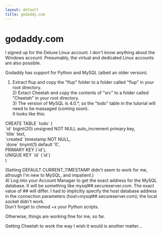 ```yaml
---
layout: default
title: godaddy.com
---
```


# godaddy.com

I signed up for the Deluxe Linux account. I don't know anything about the Windows account. Presumably, the virtual and dedicated Linux accounts are also possible.

Godaddy has support for Python and MySQL (albeit an older version).

1) Extract flup and copy the "flup" folder to a folder called "flup" in your root directory.<br/>2) Extact Cheetah and copy the contents of "src" to a folder called "Cheetah" in your root directory.<br/>3) The version of MySQL is 4.0.*, so the "todo" table in the tutorial will need to be massaged (coming soon).<br/>It looks like this:
<p>CREATE TABLE `todo` (<br/>  `id` bigint(20) unsigned NOT NULL auto_increment primary key,<br/>  `title` text,<br/>  `created` timestamp NOT NULL,<br/>  `done` tinyint(1) default '0',<br/>  PRIMARY KEY  (`id`),<br/>  UNIQUE KEY `id` (`id`)<br/>)
</p>(Setting DEFAULT CURRENT_TIMESTAMP didn't seem to work for me, athough I'm new to MySQL, and impatient.)<br/>4) Log into your Account Manager to get the exact address for the MySQL database. It will be something like mysql##.secureserver.com. The exact value of ## will differ. I had to implicitly specify the host database address in the connection parameters (host=mysql##.secureserver.com); the local socket didn't work.<br/>
Don't forget to chmod +x your Python scripts.  

Otherwise, things are working fine for me, so far.  

Getting Cheetah to work the way I wish it would is another matter...

